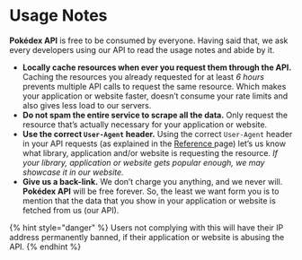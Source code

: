 # Usage Notes

**Pokédex API** is free to be consumed by everyone. Having said that, we ask every developers using our API to read the usage notes and abide by it.

* **Locally cache resources when ever you request them through the API.**  Caching the resources you already requested for at least _6 hours_ prevents multiple API calls to request the same resource. Which makes your application or website faster, doesn’t consume your rate limits and also gives less load to our servers.
* **Do not spam the entire service to scrape all the data.**  Only request the resource that’s actually necessary for your application or website.
* **Use the correct `User-Agent` header.**  Using the correct `User-Agent` header in your API requests \(as explained in the [Reference ](reference.md)page\) let’s us know what library, application and/or website is requesting the resource.  _If your library, application or website gets popular enough, we may showcase it in our website._
* **Give us a back-link.**  We don’t charge you anything, and we never will. **Pokédex API** will be free forever. So, the least we want form you is to mention that the data that you show in your application or website is fetched from us \(our API\).

{% hint style="danger" %}
Users not complying with this will have their IP address permanently banned, if their application or website is abusing the API.
{% endhint %}

